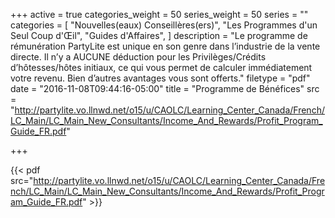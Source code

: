 +++
active = true
categories_weight = 50
series_weight = 50
series = ""
categories = [
  "Nouvelles(eaux) Conseillères(ers)",
  "Les Programmes d'un Seul Coup d'Œil",
  "Guides d'Affaires",
]
description = "Le programme de rémunération PartyLite est unique en son genre dans l’industrie de la vente directe. Il n’y a AUCUNE déduction pour les Privilèges/Crédits d’hôtesses/hôtes initiaux, ce qui vous permet de calculer immédiatement votre revenu. Bien d’autres avantages vous sont offerts."
filetype = "pdf"
date = "2016-11-08T09:44:16-05:00"
title = "Programme de Bénéfices"
src = "http://partylite.vo.llnwd.net/o15/u/CAOLC/Learning_Center_Canada/French/LC_Main/LC_Main_New_Consultants/Income_And_Rewards/Profit_Program_Guide_FR.pdf"

+++

{{< pdf src="http://partylite.vo.llnwd.net/o15/u/CAOLC/Learning_Center_Canada/French/LC_Main/LC_Main_New_Consultants/Income_And_Rewards/Profit_Program_Guide_FR.pdf" >}}

